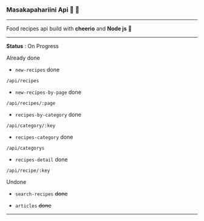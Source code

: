 ### Masakapahariini Api 🧙 🍳
---

Food recipes api build with __cheerio__ and __Node js__ 🌸

---
**Status** : On Progress

Already done

* `new-recipes` done
```
/api/recipes
```
* `new-recipes-by-page` done

```
/api/recipes/:page
```

* `recipes-by-category` done

```
/api/category/:key
```

* `recipes-category` done

```
/api/categorys
```

* `recipes-detail` done

```
/api/recipe/:key
```

Undone

* `search-recipes` ~~done~~

* `articles` ~~done~~

---
